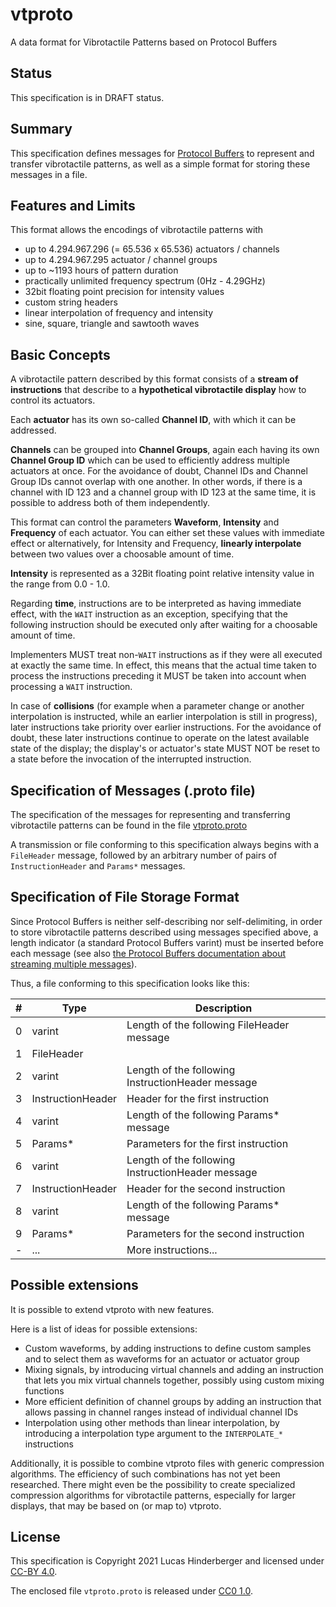 # vtproto
A data format for Vibrotactile Patterns based on Protocol Buffers

## Status
This specification is in DRAFT status.

## Summary
This specification defines messages
for [Protocol Buffers](https://developers.google.com/protocol-buffers)
to represent and transfer vibrotactile patterns, as well as a simple format for
storing these messages in a file.

## Features and Limits
This format allows the encodings of vibrotactile patterns with

- up to 4.294.967.296 (= 65.536 x 65.536) actuators / channels
- up to 4.294.967.295 actuator / channel groups
- up to ~1193 hours of pattern duration
- practically unlimited frequency spectrum (0Hz - 4.29GHz)
- 32bit floating point precision for intensity values
- custom string headers
- linear interpolation of frequency and intensity
- sine, square, triangle and sawtooth waves

## Basic Concepts
A vibrotactile pattern described by this format consists of a **stream of
instructions** that describe to a **hypothetical vibrotactile display** how to
control its actuators.

Each **actuator** has its own so-called **Channel ID**, with which it can be
addressed.

**Channels** can be grouped into **Channel Groups**, again each having its own
**Channel Group ID** which can be used to efficiently address multiple actuators
at once. For the avoidance of doubt, Channel IDs and Channel Group IDs cannot
overlap with one another. In other words, if there is a channel with ID 123
and a channel group with ID 123 at the same time, it is possible to address both
of them independently.

This format can control the parameters **Waveform**, **Intensity**
and **Frequency** of each actuator. You can either set these values with
immediate effect or alternatively, for Intensity and Frequency,
**linearly interpolate** between two values over a choosable amount of time.

**Intensity** is represented as a 32Bit floating point relative intensity value
in the range from 0.0 - 1.0.

Regarding **time**, instructions are to be interpreted as having immediate
effect, with the `WAIT` instruction as an exception, specifying that the
following instruction should be executed only after waiting for a choosable
amount of time.

Implementers MUST treat non-`WAIT` instructions as if they were all executed at
exactly the same time. In effect, this means that the actual time taken to
process the instructions preceding it MUST be taken into account when processing
a `WAIT` instruction.

In case of **collisions** (for example when a parameter change or another
interpolation is instructed, while an earlier interpolation is still
in progress), later instructions take priority over earlier instructions.
For the avoidance of doubt, these later instructions continue to operate on the
latest available state of the display; the display's or actuator's state
MUST NOT be reset to a state before the invocation of the interrupted
instruction.

## Specification of Messages (.proto file)
The specification of the messages for representing and transferring vibrotactile
patterns can be found in the file [vtproto.proto](./vtproto.proto)

A transmission or file conforming to this specification always begins with
a `FileHeader` message, followed by an arbitrary number of pairs of
`InstructionHeader` and `Params*` messages.

## Specification of File Storage Format
Since Protocol Buffers is neither self-describing nor self-delimiting, in order
to store vibrotactile patterns described using messages specified above,
a length indicator (a standard Protocol Buffers varint) must be inserted
before each message (see also [the Protocol Buffers documentation about streaming multiple messages](https://developers.google.com/protocol-buffers/docs/techniques#streaming)).

Thus, a file conforming to this specification looks like this:

| # | Type              | Description                                          |
|---|-------------------|------------------------------------------------------|
| 0 | varint            | Length of the following FileHeader message           |
| 1 | FileHeader        |                                                      |
| 2 | varint            | Length of the following InstructionHeader message    |
| 3 | InstructionHeader | Header for the first instruction                     |
| 4 | varint            | Length of the following Params* message              |
| 5 | Params*           | Parameters for the first instruction                 |
| 6 | varint            | Length of the following InstructionHeader message    |
| 7 | InstructionHeader | Header for the second instruction                    |
| 8 | varint            | Length of the following Params* message              |
| 9 | Params*           | Parameters for the second instruction                |
| - | ...               | More instructions...                                 |

## Possible extensions
It is possible to extend vtproto with new features.

Here is a list of ideas for possible extensions:

- Custom waveforms, by adding instructions to define custom samples and to
  select them as waveforms for an actuator or actuator group
- Mixing signals, by introducing virtual channels and adding an instruction that
  lets you mix virtual channels together, possibly using custom mixing functions
- More efficient definition of channel groups by adding an instruction that
  allows passing in channel ranges instead of individual channel IDs
- Interpolation using other methods than linear interpolation, by introducing
  a interpolation type argument to the `INTERPOLATE_*` instructions

Additionally, it is possible to combine vtproto files with generic compression
algorithms. The efficiency of such combinations has not yet been researched.
There might even be the possibility to create specialized compression algorithms
for vibrotactile patterns, especially for larger displays, that may be based on
(or map to) vtproto.

## License
This specification is Copyright 2021 Lucas Hinderberger and licensed
under [CC-BY 4.0](https://creativecommons.org/licenses/by/4.0/).

The enclosed file `vtproto.proto` is released
under [CC0 1.0](https://creativecommons.org/publicdomain/zero/1.0/).
